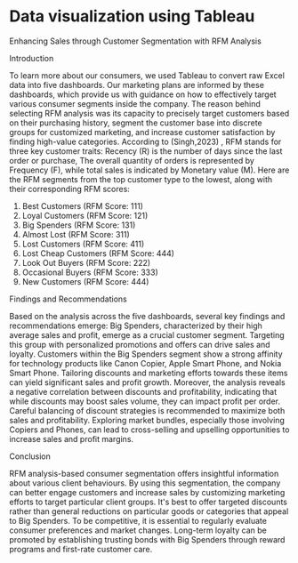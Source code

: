 # Data visualization using Tableau
Enhancing Sales through Customer Segmentation with RFM Analysis

Introduction

To learn more about our consumers, we used Tableau to convert raw Excel data into five
dashboards. Our marketing plans are informed by these dashboards, which provide us with
guidance on how to effectively target various consumer segments inside the company.
The reason behind selecting RFM analysis was its capacity to precisely target customers based
on their purchasing history, segment the customer base into discrete groups for customized
marketing, and increase customer satisfaction by finding high-value categories. According to
(Singh,2023) , RFM stands for three key customer traits: Recency (R) is the number of days
since the last order or purchase, The overall quantity of orders is represented by Frequency
(F), while total sales is indicated by Monetary value (M).
Here are the RFM segments from the top customer type to the lowest, along with their
corresponding RFM scores:
1. Best Customers (RFM Score: 111)
2. Loyal Customers (RFM Score: 121)
3. Big Spenders (RFM Score: 131)
4. Almost Lost (RFM Score: 311)
5. Lost Customers (RFM Score: 411)
6. Lost Cheap Customers (RFM Score: 444)
7. Look Out Buyers (RFM Score: 222)
8. Occasional Buyers (RFM Score: 333)
9. New Customers (RFM Score: 444)

Findings and Recommendations

Based on the analysis across the five dashboards, several key findings and recommendations
emerge: Big Spenders, characterized by their high average sales and profit, emerge as a crucial
customer segment. Targeting this group with personalized promotions and offers can drive
sales and loyalty. Customers within the Big Spenders segment show a strong affinity for
technology products like Canon Copier, Apple Smart Phone, and Nokia Smart Phone. Tailoring
discounts and marketing efforts towards these items can yield significant sales and profit
growth. Moreover, the analysis reveals a negative correlation between discounts and
profitability, indicating that while discounts may boost sales volume, they can impact profit
per order. Careful balancing of discount strategies is recommended to maximize both sales
and profitability. Exploring market bundles, especially those involving Copiers and Phones, can
lead to cross-selling and upselling opportunities to increase sales and profit margins.

Conclusion

RFM analysis-based consumer segmentation offers insightful information about various client
behaviours. By using this segmentation, the company can better engage customers and
increase sales by customizing marketing efforts to target particular client groups. It's best to
offer targeted discounts rather than general reductions on particular goods or categories that
appeal to Big Spenders. To be competitive, it is essential to regularly evaluate consumer
preferences and market changes. Long-term loyalty can be promoted by establishing trusting
bonds with Big Spenders through reward programs and first-rate customer care.
